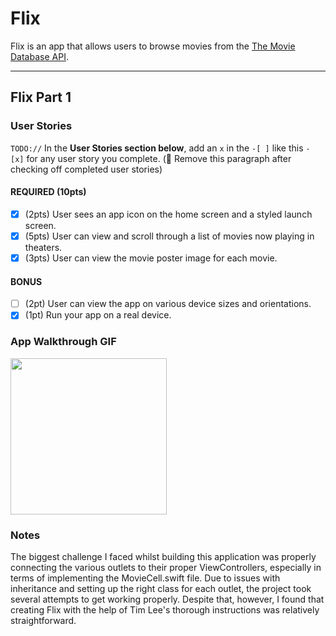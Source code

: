 # Flix

Flix is an app that allows users to browse movies from the [The Movie Database API](http://docs.themoviedb.apiary.io/#).

---

## Flix Part 1

### User Stories
`TODO://` In the **User Stories section below**, add an `x` in the `-[ ]` like this `- [x]` for any user story you complete. (🚫 Remove this paragraph after checking off completed user stories)

#### REQUIRED (10pts)
- [x] (2pts) User sees an app icon on the home screen and a styled launch screen.
- [x] (5pts) User can view and scroll through a list of movies now playing in theaters.
- [x] (3pts) User can view the movie poster image for each movie.

#### BONUS
- [ ] (2pt) User can view the app on various device sizes and orientations.
- [x] (1pt) Run your app on a real device.

### App Walkthrough GIF

<img src="https://media1.giphy.com/media/wYImVHYDSCQ6IhJ586/giphy.gif" width=250><br>

### Notes
The biggest challenge I faced whilst building this application was properly connecting the various outlets to their proper ViewControllers,
especially in terms of implementing the MovieCell.swift file. Due to issues with inheritance and setting up the right class for each outlet,
the project took several attempts to get working properly. Despite that, however, I found that creating Flix with the help of Tim Lee's thorough
instructions was relatively straightforward. 
